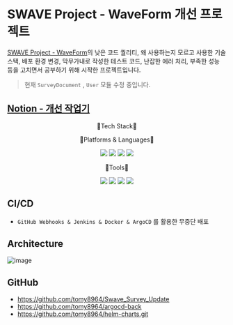 # SWAVE Project - WaveForm 개선 프로젝트
[SWAVE Project - WaveForm](https://github.com/KEA-SWAVE-SURVEY/spring-gateway)의 낮은 코드 퀄리티, 왜 사용하는지 모르고 사용한 기술 스택, 배포 환경 변경, 막무가내로 작성한 테스트 코드, 난잡한 에러 처리, 부족한 성능 등을 고치면서 공부하기 위해 시작한 프로젝트입니다.

> 현재 `SurveyDocument` , `User` 모듈 수정 중입니다.

## [Notion - 개선 작업기](https://tomy8964.notion.site/WaveForm-432627460d6d4328819a304958559f32)


<div align="center">

 <p>📖Tech Stack📖</p>

 <p>🚉Platforms & Languages🚉</p>
 <img src="https://img.shields.io/badge/SpringBoot-6DB33F?style=flat&logo=SpringBoot&logoColor=white" />

 <img src="https://img.shields.io/badge/Java-007396?style=flat&logo=Conda-Forge&logoColor=white" />

 <img src="https://img.shields.io/badge/MySQL-4479A1?style=flat&logo=MySQL&logoColor=white"/>

 <img src="https://img.shields.io/badge/Redis-DC382D?style=flat&logo=Redis&logoColor=white"/>

<p>🔋Tools🔋</p>

<img src="https://img.shields.io/badge/IntelliJ IDEA-000000?style=flat&logo=IntelliJ IDEA&logoColor=white" />
<img src="https://img.shields.io/badge/JUnit5-25A162?style=flat&logo=JUnit5&logoColor=white" />
<img src="https://img.shields.io/badge/GitHub-181717?style=flat&logo=GitHub&logoColor=white" />
<img src="https://img.shields.io/badge/Jenkins-D24939?style=flat&logo=Jenkins&logoColor=white" />


 </div>

## CI/CD

- `GitHub Webhooks & Jenkins & Docker & ArgoCD` 를 활용한 무중단 배포

## Architecture

![image](https://github.com/tomy8964/Swave_Survey_Update/assets/103511161/6c8b961d-0964-4a22-8f4f-5b71891bff05)



## GitHub
- https://github.com/tomy8964/Swave_Survey_Update
- https://github.com/tomy8964/argocd-back
- https://github.com/tomy8964/helm-charts.git


